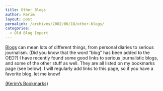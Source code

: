 ```yaml
---
title: Other Blogs
author: Kerim
layout: post
permalink: /archives/2002/06/18/other-blogs/
categories:
  - Old Blog Import
---
```

<a href="http://www.lights.com/weblogs/definitions.html" onclick="_gaq.push(['_trackEvent', 'outbound-article', 'http://www.lights.com/weblogs/definitions.html', 'Blogs']);" >Blogs</a> can mean lots of different things, from personal diaries to serious journalism. (Did you know that the word &#8220;blog&#8221; has been added to the OED?) I have recently found some good links to serious journalistic blogs, and some of the other stuff as well. They are all listed on my bookmarks page (see below). I will regularly add links to this page, so if you have a favorite blog, let me know!

<a href="http://kerim.oxusnet.net/bookmarks/view_group.php?id=62" onclick="_gaq.push(['_trackEvent', 'outbound-article', 'http://kerim.oxusnet.net/bookmarks/view_group.php?id=62', '(Kerim&#8217;s Bookmarks)']);" >(Kerim&#8217;s Bookmarks)</a>

